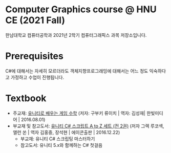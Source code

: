 # Computer Graphics course @ HNU CE (2021 Fall)
한남대학교 컴퓨터공학과 2021년 2학기 컴퓨터그래픽스 과목 저장소입니다.

# Prerequisites
C#에 대해서는 자세히 모르더라도 객체지향프로그래밍에 대해서는 어느 정도 익숙하다고 가정하고 수업이 진행됩니다.

# Textbook
* 주교재: [유니티로 배우는 게임 수학](http://book.naver.com/bookdb/book_detail.nhn?bid=10883272) (저자: 구부키 류이치 | 역자: 김성재| 한빛미디어 | 2016.08.01)
* 부교재 및 참고도서: [유니티 C# 스크립트 A to Z 세트 (전 2권)](http://book.naver.com/bookdb/book_detail.nhn?bid=11433580) (저자 그렉 루코섹, 앨런 쏜 | 역자 김홍중, 장석현 | 에이콘출판 | 2016.12.22)
  - 부교재: 유니티 C# 스크립팅 마스터하기
  - 참고도서: 유니티 5.x와 함께하는 C# 첫걸음
